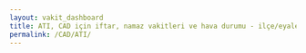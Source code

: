 ```yaml
---
layout: vakit_dashboard
title: ATI, CAD için iftar, namaz vakitleri ve hava durumu - ilçe/eyalet seç
permalink: /CAD/ATI/
---
```


<script type="text/javascript">
  var GLOBAL_COUNTRY = 'CAD';
  var GLOBAL_CITY = 'ATI';
  var GLOBAL_STATE = '';
  var lat = 72;
  var lon = 21;
</script>
